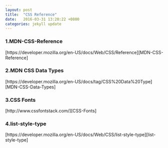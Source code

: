```yaml
---
layout: post
title:  "CSS Reference"
date:   2016-03-31 13:20:22 +0800
categories: jekyll update
---
```

<h3>1.MDN-CSS-Reference</h3>
[https://developer.mozilla.org/en-US/docs/Web/CSS/Reference][MDN-CSS-Reference]<br>
<h3>2.MDN CSS Data Types</h3>
[https://developer.mozilla.org/en-US/docs/tag/CSS%20Data%20Type][MDN-CSS-Data-Types]<br>
<h3>3.CSS Fonts</h3>
[http://www.cssfontstack.com/][CSS-Fonts]<br>
<h3>4.list-style-type</h3>
[https://developer.mozilla.org/en-US/docs/Web/CSS/list-style-type][list-style-type]





[MDN-CSS-Reference]:https://developer.mozilla.org/en-US/docs/Web/CSS/Reference
[MDN-CSS-Data-Types]:https://developer.mozilla.org/en-US/docs/tag/CSS%20Data%20Type
[CSS-Fonts]:http://www.cssfontstack.com/
[list-style-type]:https://developer.mozilla.org/en-US/docs/Web/CSS/list-style-type
